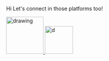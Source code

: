 Hi Let's connect in those platforms too!

<a href="https://www.linkedin.com/in/alyssonmach/"><img src="https://res.cloudinary.com/importdata/image/upload/v1595012354/linkedin_t9qiwy.png" alt="drawing" width="100"/> <a href="[https://www.kaggle.com/jeffheaton](https://www.kaggle.com/alyssonvidal)"><img src="https://res.cloudinary.com/importdata/image/upload/v1595012924/kaggle_ksaktb.png" alt="d" width="75"/>
